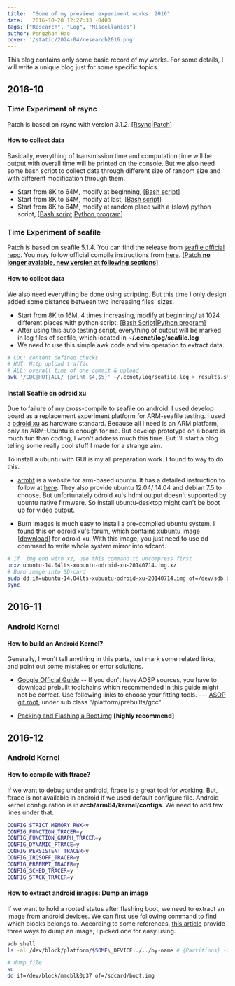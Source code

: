 ```yaml
---
title:  "Some of my previews experiment works: 2016"
date:   2016-10-28 12:27:33 -0400
tags: ["Research", "Log", "Miscellanies"]
author: Pengzhan Hao
cover: '/static/2024-04/research2016.png'
---
```

This blog contains only some basic record of my works. For some details, I will write a unique blog just for some specific topics.
<!--more-->

## 2016-10

### Time Experiment of rsync

Patch is based on rsync with version 3.1.2. \[[Rsync](https://download.samba.org/pub/rsync/rsync-3.1.2.tar.gz)\|[Patch](/static/2016-10/rsync/rsync-3.1.2-time.patch)\]

#### How to collect data

Basically, everything of transmission time and computation time will be output with overall time will be printed on the console.
But we also need some bash script to collect data through different size of random size and with different modification through them.

- Start from 8K to 64M, modify at beginning, \[[Bash script](/static/2016-10/rsync/small2Big_change_at_begin.sh)\]
- Start from 8K to 64M, modify at last, \[[Bash script](/static/2016-10/rsync/small2Big_change_at_last.sh)\]
- Start from 8K to 64M, modify at random place with a (slow) python script, \[[Bash script](/static/2016-10/rsync/small2Big_change_at_anyplace.sh)\|[Python program](/static/2016-10/rsync/addbyte.py)\]

### Time Experiment of seafile

Patch is based on seafile 5.1.4. You can find the release from [seafile official repo](https://github.com/haiwen/seafile/releases). You may follow official compile instructions from [here](https://manual.seafile.com/build_seafile/linux.html). \[[Patch **no longer avaiable, new version at following sections**]()\]  

#### How to collect data

We also need everything be done using scripting. But this time I only design added some distance between two increasing files' sizes. 

- Start from 8K to 16M, 4 times increasing, modify at beginning/ at 1024 different places with python script. \[[Bash Script](/static/2016-11/seafile/trans.sh)\|[Python program](/static/2016-11/seafile/addbyte.py)\]
- After using this auto testing script, everything of output will be marked in log files of seafile, which located in **~/.ccnet/log/seafile.log**  
- We need to use this simple awk code and vim operation to extract data.

~~~~bash
# CDC: content defined chucks
# HUT: Http upload traffic
# ALL: overall time of one commit & upload
awk '/CDC|HUT|ALL/ {print $4,$5}' ~/.ccnet/log/seafile.log > results.stat
~~~~


#### Install Seafile on odroid xu

Due to failure of my cross-compile to seafile on android. I used develop board as a replacement experiment platform for ARM-seafile testing. I used a [odroid xu](http://www.hardkernel.com/main/products/prdt_info.php?g_code=G137510300620) as hardware standard. Because all I need is an ARM platform, only an ARM-Ubuntu is enough for me. But develop prototype on a board is much fun than coding, I won't address much this time. But I'll start a blog telling some really cool stuff I made for a strange aim.   
  
To install a ubuntu with GUI is my all preparation work. I found to way to do this.  
  
- [armhf](http://www.armhf.com/boards/odroid-xu/) is a website for arm-based ubuntu. It has a detailed instruction to follow at [here](http://www.armhf.com/boards/odroid-xu/odroid-sd-install/). They also provide ubuntu 12.04/ 14.04 and debian 7.5 to choose. But unfortunately odroid xu's hdmi output doesn't supported by ubuntu native firmware. So install ubuntu-desktop might can't be boot up for video output. 
  
- Burn images is much easy to install a pre-complied ubuntu system. I found this on odroid xu's forum, which contains xubuntu image \[[download](http://odroid.in/ubuntu_14.04lts/ubuntu-14.04lts-xubuntu-odroid-xu-20140714.img.xz)\] for odroid xu. With this image, you just need to use dd command to write whole system mirror into sdcard.

~~~~bash
# If .img end with xz, use this command to uncompress first
unxz ubuntu-14.04lts-xubuntu-odroid-xu-20140714.img.xz    
# Burn image into SD-card
sudo dd if=ubuntu-14.04lts-xubuntu-odroid-xu-20140714.img of=/dev/sdb bs=1M conv=fsync
sync
~~~~

## 2016-11

### Android Kernel 

#### How to build an Android Kernel?

Generally, I won't tell anything in this parts, just mark some related links, and point out some mistakes or error solutions.

- [Google Official Guide](http://source.android.com/source/building-kernels.html#figuring-out-which-kernel-to-build)
-- If you don't have AOSP sources, you have to download prebuilt toolchains which recommended in this guide might not be correct. Use following links to choose your fitting tools.
--- [ASOP git root](https://android.googlesource.com/?format=HTML), under sub class "/platform/prebuilts/gcc"

- [Packing and Flashing a Boot.img](https://softwarebakery.com/building-the-android-kernel-on-linux) **[highly recommend]**

## 2016-12

### Android Kernel

#### How to compile with ftrace?

If we want to debug under android, ftrace is a great tool for working. But, ftrace is not available in android if we used default configure file. Android kernel configuration is in **arch/arm64/kernel/configs**. We need to add few lines under that.

~~~~bash
CONFIG_STRICT_MEMORY_RWX=y
CONFIG_FUNCTION_TRACER=y
CONFIG_FUNCTION_GRAPH_TRACER=y
CONFIG_DYNAMIC_FTRACE=y
CONFIG_PERSISTENT_TRACER=y
CONFIG_IRQSOFF_TRACER=y
CONFIG_PREEMPT_TRACER=y
CONFIG_SCHED_TRACER=y
CONFIG_STACK_TRACER=y
~~~~

#### How to extract android images: Dump an image

If we want to hold a rooted status after flashing boot, we need to extract an image from android devices. We can first use following command to find which blocks belongs to. According to some references, [this article](http://forum.xda-developers.com/showthread.php?t=2450045) provide three ways to dump an image, I picked one for easy using.

~~~~bash
adb shell
ls -al /dev/block/platform/$SOME\_DEVICE../../by-name # {Partitions} -> {Device Block}

# dump file
su
dd if=/dev/block/mmcblk0p37 of=/sdcard/boot.img
~~~~
